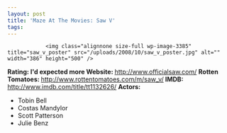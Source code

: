 ```yaml
---
layout: post
title: 'Maze At The Movies: Saw V'
tags:
---
```



                <img class="alignnone size-full wp-image-3385" title="saw_v_poster" src="/uploads/2008/10/saw_v_poster.jpg" alt="" width="386" height="500" />
<p><strong>Rating: I'd expected more
Website: </strong><a href="http://www.officialsaw.com/"><a href="http://www.officialsaw.com/">http://www.officialsaw.com/</a></a>
<strong>Rotten Tomatoes: </strong><a href="http://www.rottentomatoes.com/m/saw_v/"><a href="http://www.rottentomatoes.com/m/saw_v/">http://www.rottentomatoes.com/m/saw_v/</a></a><strong>
IMDB: </strong><a href="http://www.imdb.com/title/tt1132626/"><a href="http://www.imdb.com/title/tt1132626/">http://www.imdb.com/title/tt1132626/</a></a>
<strong>Actors:</strong></p>
<ul>
    <li>Tobin Bell</li>
    <li>Costas Mandylor</li>
    <li>Scott Patterson</li>
    <li>Julie Benz</li>
</ul>
